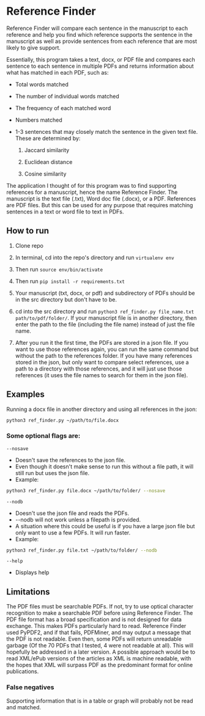 # Reference Finder

 Reference Finder will compare each sentence in the manuscript to each reference and help you find which reference supports the sentence in the manuscript as well as provide sentences from each reference that are most likely to give support.

 Essentially, this program takes a text, docx, or PDF file and compares each sentence to each sentence in multiple PDFs and returns information about what has matched in each PDF, such as:

- Total words matched

- The number of individual words matched

- The frequency of each matched word

- Numbers matched

- 1-3 sentences that may closely match the sentence in the given text file. These are determined by:

    1.  Jaccard similarity

    2.  Euclidean distance

    3.  Cosine similarity

 The application I thought of for this program was to find supporting references for a manuscript, hence the name Reference Finder. The manuscript is the text file (.txt), Word doc file (.docx), or a PDF. References are PDF files. But this can be used for any purpose that requires matching sentences in a text or word file to text in PDFs.

## How to run

1. Clone repo

2. In terminal, cd into the repo's directory and run `virtualenv env`

3. Then run `source env/bin/activate`

4. Then run `pip install -r requirements.txt`

5. Your manuscript (txt, docx, or pdf) and subdirectory of PDFs should be in the src directory but don't have to be.

6. cd into the src directory and run `python3 ref_finder.py file_name.txt path/to/pdf/folder/`. If your manuscript file is in another directory, then enter the path to the file (including the file name) instead of just the file name.

7. After you run it the first time, the PDFs are stored in a json file. If you want to use those references again, you can run the same command but without the path to the references folder. If you have many references stored in the json, but only want to compare select references, use a path to a directory with those references, and it will just use those references (it uses the file names to search for them in the json file).

## Examples

Running a docx file in another directory and using all references in the json: 
```bash
python3 ref_finder.py ~/path/to/file.docx
```

### Some optional flags are:

`--nosave`
- Doesn't save the references to the json file.
- Even though it doesn't make sense to run this without a file path, it will still run but uses the json file.
- Example: 
```bash
python3 ref_finder.py file.docx ~/path/to/folder/ --nosave
 ```

`--nodb`
- Doesn't use the json file and reads the PDFs.
- --nodb will not work unless a filepath is provided.
- A situation where this could be useful is if you have a large json file but only want to use a few PDFs. It will run faster.
- Example: 
```bash
python3 ref_finder.py file.txt ~/path/to/folder/ --nodb
```

`--help`
- Displays help

## Limitations

The PDF files must be searchable PDFs. If not, try to use optical character recognition to make a searchable PDF before using Reference Finder. The PDF file format has a broad specification and is not designed for data exchange. This makes PDFs particularly hard to read. Reference Finder used PyPDF2, and if that fails, PDFMiner, and may output a message that the PDF is not readable. Even then, some PDFs will return unreadable garbage (Of the 70 PDFs that I tested, 4 were not readable at all). This will hopefully be addressed in a later version. A possible approach would be to read XML/ePub versions of the articles as XML is machine readable, with the hopes that XML will surpass PDF as the predominant format for online publications.

### False negatives
Supporting information that is in a table or graph will probably not be read and matched.
